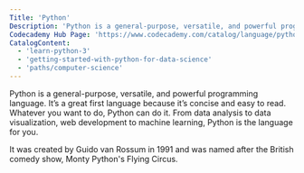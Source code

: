 ```yaml
---
Title: 'Python'
Description: 'Python is a general-purpose, versatile, and powerful programming language. It’s a great first language because it’s concise and easy to read. Whatever you want to do, Python can do it. From data analysis to data visualization, web development to machine learning, Python is the language for you. It was created by Guido van Rossum in 1991 and was named after the British comedy show, Monty Pythons Flying Circus.'
Codecademy Hub Page: 'https://www.codecademy.com/catalog/language/python'
CatalogContent:
  - 'learn-python-3'
  - 'getting-started-with-python-for-data-science'
  - 'paths/computer-science'
---
```


Python is a general-purpose, versatile, and powerful programming language. It’s a great first language because it’s concise and easy to read. Whatever you want to do, Python can do it. From data analysis to data visualization, web development to machine learning, Python is the language for you.

It was created by Guido van Rossum in 1991 and was named after the British comedy show, Monty Python's Flying Circus.
